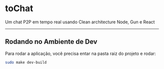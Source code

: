 toChat
============

Um chat P2P em tempo real usando Clean architecture Node, Gun e React

---

## Rodando no Ambiente de Dev
Para rodar a aplicação, você precisa entar na pasta raiz do projeto e rodar:

```bash
sudo make dev-build
```
